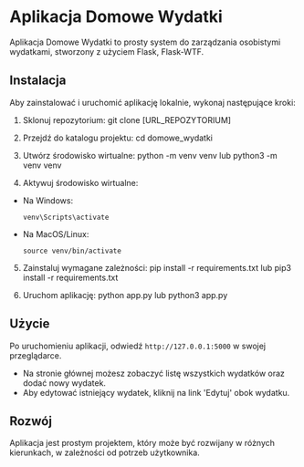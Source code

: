 # Aplikacja Domowe Wydatki

Aplikacja Domowe Wydatki to prosty system do zarządzania osobistymi wydatkami, stworzony z użyciem Flask, Flask-WTF.

## Instalacja

Aby zainstalować i uruchomić aplikację lokalnie, wykonaj następujące kroki:

1. Sklonuj repozytorium:
git clone [URL_REPOZYTORIUM]

2. Przejdź do katalogu projektu:
cd domowe_wydatki

3. Utwórz środowisko wirtualne:
python -m venv venv
lub
python3 -m venv venv

4. Aktywuj środowisko wirtualne:
- Na Windows:
  ```
  venv\Scripts\activate
  ```
- Na MacOS/Linux:
  ```
  source venv/bin/activate
  ```
5. Zainstaluj wymagane zależności:
pip install -r requirements.txt
lub
pip3 install -r requirements.txt

6. Uruchom aplikację:
python app.py
lub
python3 app.py


## Użycie

Po uruchomieniu aplikacji, odwiedź `http://127.0.0.1:5000` w swojej przeglądarce.

- Na stronie głównej możesz zobaczyć listę wszystkich wydatków oraz dodać nowy wydatek.
- Aby edytować istniejący wydatek, kliknij na link 'Edytuj' obok wydatku.

## Rozwój

Aplikacja jest prostym projektem, który może być rozwijany w różnych kierunkach, w zależności od potrzeb użytkownika.
